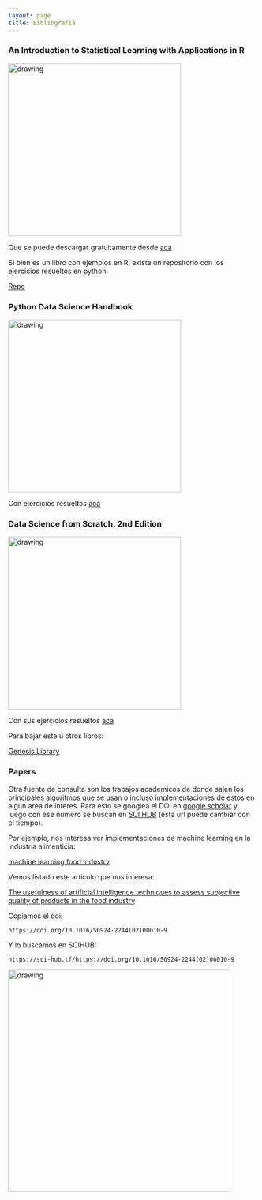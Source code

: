 ```yaml
---
layout: page
title: Bibliografia
---
```


### An Introduction to Statistical Learning with Applications in R



<img src="http://faculty.marshall.usc.edu/gareth-james/ISL/ISL%20Cover%202.jpg" alt="drawing" width="350"/>

Que se puede descargar gratuitamente desde [aca](http://faculty.marshall.usc.edu/gareth-james/ISL/)

Si bien es un libro con ejemplos en R, existe un repositorio con los ejercicios resueltos en python:

[Repo](https://github.com/JWarmenhoven/ISLR-python)


### Python Data Science Handbook


<img src="https://jakevdp.github.io/PythonDataScienceHandbook/figures/PDSH-cover.png" alt="drawing" width="350"/>

Con ejercicios resueltos [aca](https://github.com/jakevdp/PythonDataScienceHandbook)


### Data Science from Scratch, 2nd Edition


<img src="https://i.imgur.com/UMSKVmi.png" alt="drawing" width="350"/>

Con sus ejercicios resueltos [aca](https://github.com/joelgrus/data-science-from-scratch)


Para bajar este u otros libros:

[Genesis Library](https://libgen.lc/)

### Papers

Otra fuente de consulta son los trabajos academicos de donde salen los principales algoritmos que se usan o incluso implementaciones de estos en algun area de interes. Para esto se googlea el DOI en [google.scholar](https://scholar.google.com/) y luego con ese numero se buscan en [SCI HUB](https://scihub.wikicn.top/) (esta url puede cambiar con el tiempo).

Por ejemplo, nos interesa ver implementaciones de machine learning en la industria alimenticia:

[machine learning food industry](https://scholar.google.com/scholar?hl=en&as_sdt=0%2C5&q=machine+learning+food+industry&btnG=&oq=machine+learning+food+in)

Vemos listado este articulo que nos interesa:

[The usefulness of artificial intelligence techniques to assess subjective quality of products in the food industry](https://www.sciencedirect.com/science/article/abs/pii/S0924224402000109)

Copiamos el doi: 

```
https://doi.org/10.1016/S0924-2244(02)00010-9
```

Y lo buscamos en SCIHUB:


```
https://sci-hub.tf/https://doi.org/10.1016/S0924-2244(02)00010-9
```

<img src="https://i.imgur.com/8H6e1Sj.png" alt="drawing" width="450"/>



